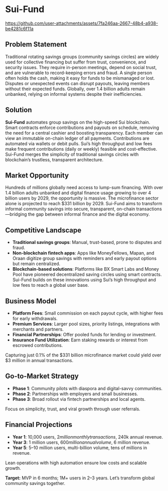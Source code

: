 
# Sui-Fund

https://github.com/user-attachments/assets/7fa246aa-2667-48b4-a938-be4281c6f11a


## Problem Statement  
Traditional rotating savings groups (community savings circles) are widely used for collective financing but suffer from trust, convenience, and security issues. They require in-person meetings, depend on social trust, and are vulnerable to record-keeping errors and fraud. A single person often holds the cash, making it easy for funds to be mismanaged or lost. Disputes or unexpected events can disrupt payouts, leaving members without their expected funds. Globally, over 1.4 billion adults remain unbanked, relying on informal systems despite their inefficiencies.

## Solution  
**Sui-Fund** automates group savings on the high-speed Sui blockchain. Smart contracts enforce contributions and payouts on schedule, removing the need for a central cashier and boosting transparency. Each member can view an immutable on-chain ledger of all payments. Contributions are automated via wallets or debit pulls. Sui’s high throughput and low fees make frequent contributions (daily or weekly) feasible and cost-effective. Sui-Fund merges the simplicity of traditional savings circles with blockchain’s trustless, transparent architecture.

## Market Opportunity  
Hundreds of millions globally need access to lump-sum financing. With over 1.4 billion adults unbanked and digital finance usage growing to over 4 billion users by 2029, the opportunity is massive. The microfinance sector alone is projected to reach $331 billion by 2029. Sui-Fund aims to transform informal community savings into secure, transparent, on-chain transactions—bridging the gap between informal finance and the digital economy.

## Competitive Landscape  
- **Traditional savings groups**: Manual, trust-based, prone to disputes and fraud.  
- **Non-blockchain fintech apps**: Apps like MoneyFellows, Mapan, and Oraan digitize group savings with reminders and early payout options but remain centralized.  
- **Blockchain-based solutions**: Platforms like BX Smart Labs and Money Pool have pioneered decentralized saving circles using smart contracts. Sui-Fund builds on these innovations using Sui’s high throughput and low fees to reach a global user base.

## Business Model  
- **Platform Fees**: Small commission on each payout cycle, with higher fees for early withdrawals.  
- **Premium Services**: Larger pool sizes, priority listings, integrations with merchants and partners.  
- **Financial Partnerships**: Offer pooled funds for lending or investment.  
- **Insurance Fund Utilization**: Earn staking rewards or interest from escrowed contributions.  

Capturing just 0.1% of the $331 billion microfinance market could yield over $3 million in annual transactions.

## Go-to-Market Strategy  
- **Phase 1**: Community pilots with diaspora and digital-savvy communities.  
- **Phase 2**: Partnerships with employers and small businesses.  
- **Phase 3**: Broad rollout via fintech partnerships and local agents.  

Focus on simplicity, trust, and viral growth through user referrals.

## Financial Projections  
- **Year 1**: 10,000 users, $2 million monthly transactions, ~$240k annual revenue.  
- **Year 3**: 1 million users, $600 million annual volume, ~$6 million revenue.  
- **Year 5**: 5–10 million users, multi-billion volume, tens of millions in revenue.  

Lean operations with high automation ensure low costs and scalable growth.


**Target:** MVP in 6 months; 1M+ users in 2–3 years. Let’s transform global community savings together.

